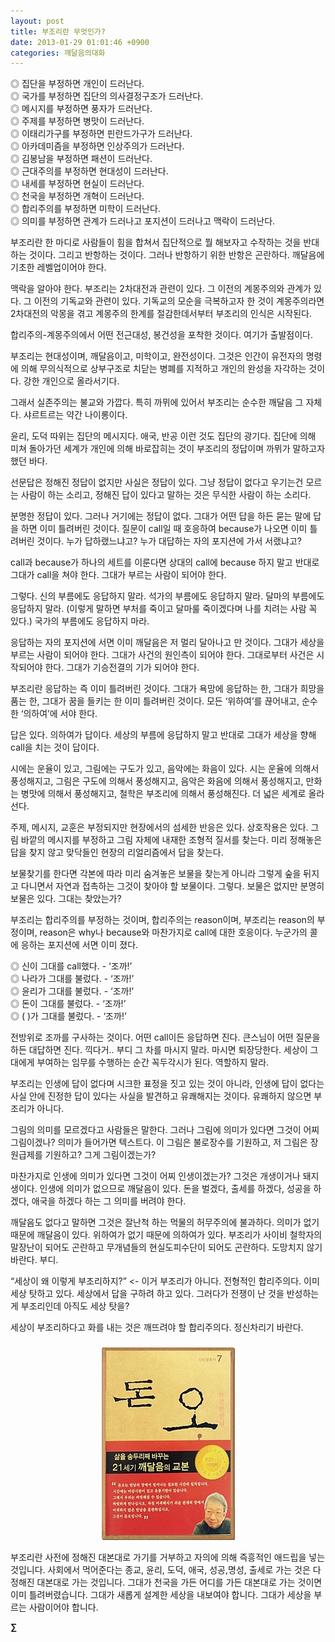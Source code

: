 ```yaml
---
layout: post
title: 부조리란 무엇인가?
date: 2013-01-29 01:01:46 +0900
categories: 깨달음의대화
---
```


  


◎ 집단을 부정하면 개인이 드러난다.    
◎ 국가를 부정하면 집단의 의사결정구조가 드러난다.    
◎ 메시지를 부정하면 풍자가 드러난다.    
◎ 주제를 부정하면 병맛이 드러난다.    
◎ 이태리가구를 부정하면 핀란드가구가 드러난다.    
◎ 아카데미즘을 부정하면 인상주의가 드러난다.    
◎ 김봉남을 부정하면 패션이 드러난다.    
◎ 근대주의를 부정하면 현대성이 드러난다.    
◎ 내세를 부정하면 현실이 드러난다.    
◎ 천국을 부정하면 개혁이 드러난다.    
◎ 합리주의를 부정하면 미학이 드러난다.    
◎ 의미를 부정하면 관계가 드러나고 포지션이 드러나고 맥락이 드러난다. 


  


부조리란 한 마디로 사람들이 힘을 합쳐서 집단적으로 뭘 해보자고 수작하는 것을 반대하는 것이다. 그리고 반항하는 것이다. 그러나 반항하기 위한 반항은 곤란하다. 깨달음에 기초한 레벨업이어야 한다. 


  


맥락을 알아야 한다. 부조리는 2차대전과 관련이 있다. 그 이전의 계몽주의와 관계가 있다. 그 이전의 기독교와 관련이 있다. 기독교의 모순을 극복하고자 한 것이 계몽주의라면 2차대전의 악몽을 겪고 계몽주의 한계를 절감한데서부터 부조리의 인식은 시작된다. 


  


합리주의-계몽주의에서 어떤 전근대성, 봉건성을 포착한 것이다. 여기가 출발점이다. 


  


부조리는 현대성이며, 깨달음이고, 미학이고, 완전성이다. 그것은 인간이 유전자의 명령에 의해 무의식적으로 상부구조로 치닫는 병폐를 지적하고 개인의 완성을 자각하는 것이다. 강한 개인으로 올라서기다.


  


그래서 실존주의는 불교와 가깝다. 특히 까뮈에 있어서 부조리는 순수한 깨달음 그 자체다. 샤르트르는 약간 나이롱이다.


  


윤리, 도덕 따위는 집단의 메시지다. 애국, 반공 이런 것도 집단의 광기다. 집단에 의해 미쳐 돌아가던 세계가 개인에 의해 바로잡히는 것이 부조리의 정답이며 까뮈가 말하고자 했던 바다. 


  


선문답은 정해진 정답이 없지만 사실은 정답이 있다. 그냥 정답이 없다고 우기는건 모르는 사람이 하는 소리고, 정해진 답이 있다고 말하는 것은 무식한 사람이 하는 소리다. 


  


분명한 정답이 있다. 그러나 거기에는 정답이 없다. 그대가 어떤 답을 하든 묻는 말에 답을 하면 이미 틀려버린 것이다. 질문이 call일 때 호응하여 because가 나오면 이미 틀려버린 것이다. 누가 답하랬느냐고? 누가 대답하는 자의 포지션에 가서 서랬냐고? 


  


call과 because가 하나의 세트를 이룬다면 상대의 call에 because 하지 말고 반대로 그대가 call을 쳐야 한다. 그대가 부르는 사람이 되어야 한다. 


  


그렇다. 신의 부름에도 응답하지 말라. 석가의 부름에도 응답하지 말라. 달마의 부름에도 응답하지 말라. (이렇게 말하면 부처를 죽이고 달마룰 죽이겠다며 나를 치려는 사람 꼭 있다.) 국가의 부름에도 응답하지 마라.


  


응답하는 자의 포지션에 서면 이미 깨달음은 저 멀리 달아나고 만 것이다. 그대가 세상을 부르는 사람이 되어야 한다. 그대가 사건의 원인측이 되어야 한다. 그대로부터 사건은 시작되어야 한다. 그대가 기승전결의 기가 되어야 한다. 


  


부조리란 응답하는 즉 이미 틀려버린 것이다. 그대가 욕망에 응답하는 한, 그대가 희망을 품는 한, 그대가 꿈을 들키는 한 이미 틀려버린 것이다. 모든 ‘위하여’를 끊어내고, 순수한 ‘의하여’에 서야 한다. 


  


답은 있다. 의하여가 답이다. 세상의 부름에 응답하지 말고 반대로 그대가 세상을 향해 call을 치는 것이 답이다. 


  


시에는 운율이 있고, 그림에는 구도가 있고, 음악에는 화음이 있다. 시는 운율에 의해서 풍성해지고, 그림은 구도에 의해서 풍성해지고, 음악은 화음에 의해서 풍성해지고, 만화는 병맛에 의해서 풍성해지고, 철학은 부조리에 의해서 풍성해진다. 더 넓은 세계로 올라선다. 


  


주제, 메시지, 교훈은 부정되지만 현장에서의 섬세한 반응은 있다. 상호작용은 있다. 그림 바깥의 메시지를 부정하고 그림 자체에 내재한 조형적 질서를 찾는다. 미리 정해놓은 답을 찾지 않고 맞닥들인 현장의 리얼리즘에서 답을 찾는다.


  


보물찾기를 한다면 각본에 따라 미리 숨겨놓은 보물을 찾는게 아니라 그렇게 숲을 뒤지고 다니면서 자연과 접촉하는 그것이 찾아야 할 보물이다. 그렇다. 보물은 없지만 분명히 보물은 있다. 그대는 찾았는가?


  


부조리는 합리주의를 부정하는 것이며, 합리주의는 reason이며, 부조리는 reason의 부정이며, reason은 why나 because와 마찬가지로 call에 대한 호응이다. 누군가의 콜에 응하는 포지션에 서면 이미 졌다.


  


◎ 신이 그대를 call했다. - ‘조까!’    
◎ 나라가 그대를 불렀다. - ‘조까!’    
◎ 윤리가 그대를 불렀다. - ‘조까!’    
◎ 돈이 그대를 불렀다. - ‘조까!’    
◎ ( )가 그대를 불렀다. - ‘조까!’
  




전방위로 조까를 구사하는 것이다. 어떤 call이든 응답하면 진다. 큰스님이 어떤 질문을 하든 대답하면 진다. 끽다거.. 부디 그 차를 마시지 말라. 마시면 퇴장당한다. 세상이 그대에게 부여하는 임무를 수행하는 순간 꼭두각시가 된다. 역할하지 말라.


  


부조리는 인생에 답이 없다며 시크한 표정을 짓고 있는 것이 아니라, 인생에 답이 없다는 사실 안에 진정한 답이 있다는 사실을 발견하고 유쾌해지는 것이다. 유쾌하지 않으면 부조리가 아니다. 


  


그림의 의미를 모르겠다고 사람들은 말한다. 그러나 그림에 의미가 있다면 그것이 어찌 그림이겠나? 의미가 들어가면 텍스트다. 이 그림은 불로장수를 기원하고, 저 그림은 장원급제를 기원하고? 그게 그림이겠는가?


  


마찬가지로 인생에 의미가 있다면 그것이 어찌 인생이겠는가? 그것은 개생이거나 돼지생이다. 인생에 의미가 없으므로 깨달음이 있다. 돈을 벌겠다, 출세를 하겠다, 성공을 하겠다, 애국을 하겠다 하는 그 의미를 버려야 한다.


  


깨달음도 없다고 말하면 그것은 잘난척 하는 먹물의 허무주의에 불과하다. 의미가 없기 때문에 깨달음이 있다. 위하여가 없기 때문에 의하여가 있다. 부조리가 사이비 철학자의 말장난이 되어도 곤란하고 무개념들의 현실도피수단이 되어도 곤란하다. 도망치지 않기 바란다. 부디. 


  


“세상이 왜 이렇게 부조리하지?” <- 이거 부조리가 아니다. 전형적인 합리주의다. 이미 세상 탓하고 있다. 세상에서 답을 구하려 하고 있다. 그러다가 전쟁이 난 것을 반성하는게 부조리인데 아직도 세상 탓을?


  


세상이 부조리하다고 화를 내는 것은 깨뜨려야 할 합리주의다. 정신차리기 바란다. 


  




 ###


  




<p align="center">
  <a href="?mid=DonOh"><img alt="345678.jpg" src="files/attach/images/198/727/315/55.JPG" /> <br /></a> 
  
  <p>
  </p> 부조리란 사전에 정해진 대본대로 가기를 거부하고 자의에 의해 즉흥적인 애드립을 넣는 것입니다. 사회에서 먹어준다는 종교, 윤리, 도덕, 애국, 성공,명성, 출세로 가는 것은 다 정해진 대본대로 가는 것입니다. 그대가 천국을 가든 어디를 가든 대본대로 가는 것이면 이미 틀려버렸습니다. 그대가 새롭게 설계한 세상을 내보여야 합니다. 그대가 세상을 부르는 사람이어야 합니다. 
  
  <p>
  </p>
  
  <p>
    <b></b>
  </p>
  
  <p>
    <b></b>
  </p>
  
  <p>
    <b>∑</b> <br /><br />
  </p>
  
  <p>
  </p>
  
  <p>
  </p>
  
  <p>
  </p>
  
  <p>
  </p>
  
  <p>
  </p>
  
  <p>
  </p>
  
  <p>
  </p>
  
  <p>
  </p>
  
  <p>
  </p>
  
  <p>
  </p>
  
  <p>
  </p>
  
  <p>
  </p>
  
  <p>
  </p>
  
  <p>
  </p>
  
  <p>
  </p>
  
  <p>
  </p>
  
  <p>
  </p>
</p>